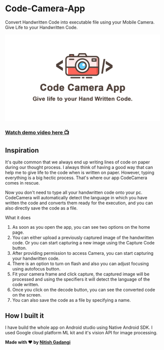 # Code-Camera-App
Convert Handwritten Code into executable file using your Mobile Camera. Give Life to your Handwritten Code.

![](https://github.com/NitishGadangi/Code-Camera-App/blob/master/screenshots/banner.jpg?raw=true)

### [Watch demo video here 📺](https://www.youtube.com/watch?v=_lqCspTGMdw)

## Inspiration
It's quite common that we always end up writing lines of code on paper during our thought process. I always think of having a good way that can help me to give life to the code when is written on paper. However, typing everything is a big hectic process. That's where our app CodeCamera comes in rescue.

Now you don't need to type all your handwritten code onto your pc. CodeCamera will automatically detect the language in which you have written the code and converts them ready for the execution, and you can also directly save the code as a file.

What it does
1. As soon as you open the app, you can see two options on the home page.
2. You can either upload a previously captured image of the handwritten code. Or you can start capturing a new image using the Capture Code button.
3. After providing permission to access Camera, you can start capturing your handwritten code.
4. There is an option to turn on flash and also you can adjust focusing using autofocus button.
5. Fit your camera frame and click capture, the captured image will be processed and using the specifiers it will detect the language of the code written.
6. Once you click on the decode button, you can see the converted code on the screen.
7. You can also save the code as a file by specifying a name.

## How I built it
I have build the whole app on Android studio using Native Android SDK. I used Google cloud platform ML kit and it's vision API for image processing.

**Made with ❤️ by [Nitish Gadangi](https://nitishgadangi.github.io/)**
